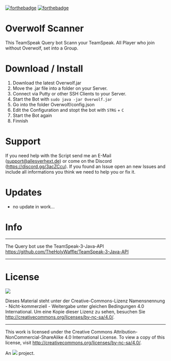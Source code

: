 [![forthebadge](http://forthebadge.com/images/badges/built-with-love.svg)](http://forthebadge.com)
[![forthebadge](http://forthebadge.com/images/badges/check-it-out.svg)](http://forthebadge.com)

# Overwolf Scanner
This TeamSpeak Query bot Scann your TeamSpeak. All Player who join without Overwolf, set into a Group.


# Download / Install

1. Download the latest Overwolf.jar
2. Move the .jar file into a folder on your Server.
3. Connect via Putty or other SSH Clients to your Server.
4. Start the Bot with `sudo java -jar Overwolf.jar`
5. Go into the folder Overwolf/config.json
6. Edit the Configuration and stopt the bot with `STRG` + `C`
7. Start the Bot again
8. Finnish



# Support
If you need help with the Script send me an E-Mail (support@allesverhext.de) or come on the Discord (https://discord.gg/3acZCcu).
If you found an Issue open an new Issues and include all informations you think we need to help you or fix it.


# Updates

- no update in work...

# Info
______________________________________________________________________
The Query bot use the TeamSpeak-3-Java-API
https://github.com/TheHolyWaffle/TeamSpeak-3-Java-API
 ______________________________________________________________________

# License
![](https://mirrors.creativecommons.org/presskit/buttons/88x31/png/by-nc-sa.png)

Dieses Material steht unter der Creative-Commons-Lizenz Namensnennung - Nicht-kommerziell - Weitergabe unter gleichen Bedingungen 4.0 International. Um eine Kopie dieser Lizenz zu sehen, besuchen Sie http://creativecommons.org/licenses/by-nc-sa/4.0/.
____________________
This work is licensed under the Creative Commons Attribution-NonCommercial-ShareAlike 4.0 International License. To view a copy of this license, visit http://creativecommons.org/licenses/by-nc-sa/4.0/.

An ![](https://magiccoder.de/images/magic/print.png) project.
